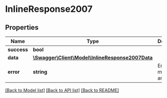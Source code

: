 # InlineResponse2007

## Properties
Name | Type | Description | Notes
------------ | ------------- | ------------- | -------------
**success** | **bool** |  | [optional] 
**data** | [**\Swagger\Client\Model\InlineResponse2007Data**](InlineResponse2007Data.md) |  | [optional] 
**error** | **string** | Error message, if any | [optional] 

[[Back to Model list]](../../README.md#documentation-for-models) [[Back to API list]](../../README.md#documentation-for-api-endpoints) [[Back to README]](../../README.md)

